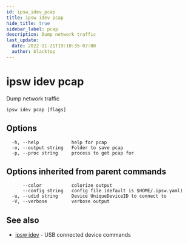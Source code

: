 ```yaml
---
id: ipsw_idev_pcap
title: ipsw idev pcap
hide_title: true
sidebar_label: pcap
description: Dump network traffic
last_update:
  date: 2022-11-21T19:10:35-07:00
  author: blacktop
---
```

# ipsw idev pcap

Dump network traffic

```
ipsw idev pcap [flags]
```

## Options

```
  -h, --help            help for pcap
  -o, --output string   Folder to save pcap
  -p, --proc string     process to get pcap for
```

## Options inherited from parent commands

```
      --color           colorize output
      --config string   config file (default is $HOME/.ipsw.yaml)
  -u, --udid string     Device UniqueDeviceID to connect to
  -V, --verbose         verbose output
```

## See also

* [ipsw idev](/docs/cli/idev/ipsw_idev)	 - USB connected device commands


